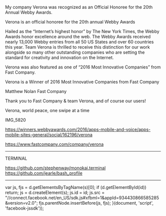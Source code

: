 My company Verona was recognized as an Official Honoree for the 20th Annual Webby Awards.

Verona is an official honoree for the 20th annual Webby Awards

Hailed as the “Internet’s highest honor” by The New York Times, the Webby Awards honor excellence around the web. The Webby Awards received nearly 13,000 Webby entries from all 50 US States and over 60 countries this year. Team Verona is thrilled to receive this distinction for our work alongside so many other outstanding companies who are setting the standard for creativity and innovation on the Internet.

Verona was also featured as one of “2016 Most Innovative Companies” from Fast Company.

Verona is a Winner of 2016 Most Innovative Companies from Fast Company

 

Matthew Nolan Fast Company

Thank you to Fast Company & team Verona, and of course our users!

Verona, world peace, one swipe at a time

IMG_5820


https://winners.webbyawards.com/2016/apps-mobile-and-voice/apps-mobile-sites-general/social/162196/verona

https://www.fastcompany.com/company/verona





---------------


TERMINAL 


https://github.com/stephenway/monokai.terminal
https://github.com/jearle/bash_profile




--------



  var js, fjs = d.getElementsByTagName(s)[0];
  if (d.getElementById(id)) return;
  js = d.createElement(s); js.id = id;
  js.src = "//connect.facebook.net/en_US/sdk.js#xfbml=1&appId=934430866585285&version=v2.0";
  fjs.parentNode.insertBefore(js, fjs);
}(document, 'script', 'facebook-jssdk'));</script><script>
  (function(i,s,o,g,r,a,m){i['GoogleAnalyticsObject']=r;i[r]=i[r]||function(){
  (i[r].q=i[r].q||[]).push(arguments)},i[r].l=1*new Date();a=s.createElement(o),
  m=s.getElementsByTagName(o)[0];a.async=1;a.src=g;m.parentNode.insertBefore(a,m)
  })(window,document,'script','//www.google-analytics.com/analytics.js','ga');

  ga('create', 'UA-57090412-1', 'auto');
  ga('send', 'pageview');